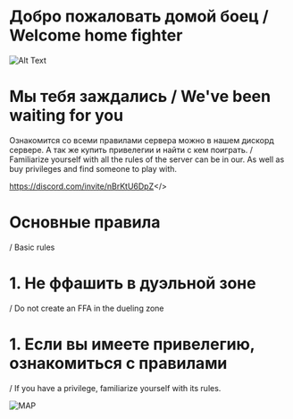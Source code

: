 # Добро пожаловать домой боец / Welcome home fighter
![Alt Text](https://media.giphy.com/media/vFKqnCdLPNOKc/giphy.gif)

# Мы тебя заждались / We've been waiting for you


Ознакомится со всеми правилами сервера можно в нашем дискорд сервере. А так же купить привелегии и найти с кем поиграть.
/ Familiarize yourself with all the rules of the server can be in our. As well as buy privileges and find someone to play with.

<a id="Discord LOFM">https://discord.com/invite/nBrKtU6DpZ</>


# Основные правила 
/ Basic rules

# 1. Не ффашить в дуэльной зоне 
/ Do not create an FFA in the dueling zone

# 1. Если вы имеете привелегию, ознакомиться с правилами 
/ If you have a privilege, familiarize yourself with its rules.

![MAP](https://cdn.discordapp.com/attachments/1038784080852029450/1102166909958496286/Screenshot_122.png)
